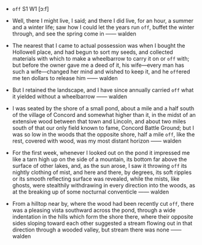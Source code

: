 - `off` S1 W1 [ɔ:f]



-  Well, there I might live, I said; and there I did live, for an hour, a summer and a winter life; saw how I could let the years run `off`, buffet the winter through, and see the spring come in —— walden

-  The nearest that I came to actual possession was when I bought the Hollowell place, and had begun to sort my seeds, and collected materials with which to make a wheelbarrow to carry it on or `off` with; but before the owner gave me a deed of it, his wife﻿—every man has such a wife﻿—changed her mind and wished to keep it, and he `off`ered me ten dollars to release him —— walden

-  But I retained the landscape, and I have since annually carried `off` what it yielded without a wheelbarrow —— walden

- I was seated by the shore of a small pond, about a mile and a half south of the village of Concord and somewhat higher than it, in the midst of an extensive wood between that town and Lincoln, and about two miles south of that our only field known to fame, Concord Battle Ground; but I was so low in the woods that the opposite shore, half a mile `off`, like the rest, covered with wood, was my most distant horizon —— walden

-  For the first week, whenever I looked out on the pond it impressed me like a tarn high up on the side of a mountain, its bottom far above the surface of other lakes, and, as the sun arose, I saw it throwing `off` its nightly clothing of mist, and here and there, by degrees, its soft ripples or its smooth reflecting surface was revealed, while the mists, like ghosts, were stealthily withdrawing in every direction into the woods, as at the breaking up of some nocturnal conventicle —— walden

-  From a hilltop near by, where the wood had been recently cut `off`, there was a pleasing vista southward across the pond, through a wide indentation in the hills which form the shore there, where their opposite sides sloping toward each other suggested a stream flowing out in that direction through a wooded valley, but stream there was none —— walden
